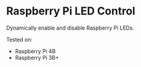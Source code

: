 # Raspberry Pi LED Control

Dynamically enable and disable Raspberry Pi LEDs. 

Tested on:
- Raspberry Pi 4B
- Raspberry Pi 3B+

